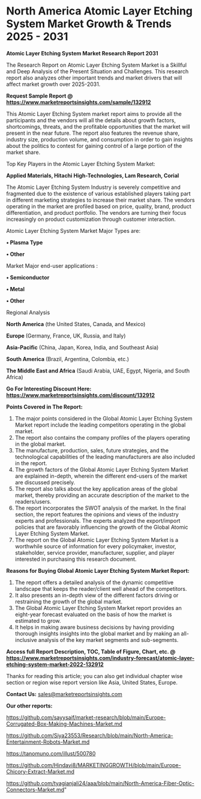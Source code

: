 # North America Atomic Layer Etching System Market Growth & Trends 2025 - 2031

<strong>Atomic Layer Etching System Market Research Report 2031</strong>

The Research Report on Atomic Layer Etching System Market is a Skillful and Deep Analysis of the Present Situation and Challenges. This research report also analyzes other important trends and market drivers that will affect market growth over 2025-2031.

<strong>Request Sample Report @ <a href=https://www.marketreportsinsights.com/sample/132912>https://www.marketreportsinsights.com/sample/132912</a></strong>

This Atomic Layer Etching System market report aims to provide all the participants and the vendors will all the details about growth factors, shortcomings, threats, and the profitable opportunities that the market will present in the near future. The report also features the revenue share, industry size, production volume, and consumption in order to gain insights about the politics to contest for gaining control of a large portion of the market share.

Top Key Players in the Atomic Layer Etching System Market:

<strong>Applied Materials, Hitachi High-Technologies, Lam Research, Corial</strong>

The Atomic Layer Etching System Industry is severely competitive and fragmented due to the existence of various established players taking part in different marketing strategies to increase their market share. The vendors operating in the market are profiled based on price, quality, brand, product differentiation, and product portfolio. The vendors are turning their focus increasingly on product customization through customer interaction.

Atomic Layer Etching System Market Major Types are:

<strong>• Plasma Type

• Other</strong>

Market Major end-user applications :

<strong>• Semiconductor

• Metal

• Other</strong>

Regional Analysis

</u><strong><b>North America</b></strong> (the United States, Canada, and Mexico)

<strong><b>Europe </b></strong>(Germany, France, UK, Russia, and Italy)

<strong><b>Asia-Pacific</b></strong> (China, Japan, Korea, India, and Southeast Asia)

<strong><b>South America</b></strong> (Brazil, Argentina, Colombia, etc.)

<strong><b>The Middle East and Africa</b></strong> (Saudi Arabia, UAE, Egypt, Nigeria, and South Africa)

<strong>Go For Interesting Discount Here: <a href=https://www.marketreportsinsights.com/discount/132912>https://www.marketreportsinsights.com/discount/132912</a></strong>

<strong>Points Covered in The Report:</strong>
<ol>
  <li>The major points considered in the Global Atomic Layer Etching System Market report include the leading competitors operating in the global market.</li>
  <li>The report also contains the company profiles of the players operating in the global market.</li>
  <li>The manufacture, production, sales, future strategies, and the technological capabilities of the leading manufacturers are also included in the report.</li>
  <li>The growth factors of the Global Atomic Layer Etching System Market are explained in-depth, wherein the different end-users of the market are discussed precisely.</li>
  <li>The report also talks about the key application areas of the global market, thereby providing an accurate description of the market to the readers/users.</li>
  <li>The report incorporates the SWOT analysis of the market. In the final section, the report features the opinions and views of the industry experts and professionals. The experts analyzed the export/import policies that are favorably influencing the growth of the Global Atomic Layer Etching System Market.</li>
  <li>The report on the Global Atomic Layer Etching System Market is a worthwhile source of information for every policymaker, investor, stakeholder, service provider, manufacturer, supplier, and player interested in purchasing this research document.</li>
</ol>
<strong>Reasons for Buying Global Atomic Layer Etching System Market Report:</strong>

<ol>
  <li>The report offers a detailed analysis of the dynamic competitive landscape that keeps the reader/client well ahead of the competitors.</li>
  <li>It also presents an in-depth view of the different factors driving or restraining the growth of the global market.</li>
  <li>The Global Atomic Layer Etching System Market report provides an eight-year forecast evaluated on the basis of how the market is estimated to grow.</li>
  <li>It helps in making aware business decisions by having providing thorough insights insights into the global market and by making an all-inclusive analysis of the key market segments and sub-segments.</li>
</ol>
<strong>Access full Report Description, TOC, Table of Figure, Chart, etc. @ <a href=https://www.marketreportsinsights.com/industry-forecast/atomic-layer-etching-system-market-2022-132912>https://www.marketreportsinsights.com/industry-forecast/atomic-layer-etching-system-market-2022-132912</a></strong>


Thanks for reading this article; you can also get individual chapter wise section or region wise report version like Asia, United States, Europe.

<strong>Contact Us:</strong>
sales@marketreportsinsights.com

<strong>Our other reports:</strong>

<a href=https://github.com/sayysaif/market-research/blob/main/Europe-Corrugated-Box-Making-Machines-Market.md>https://github.com/sayysaif/market-research/blob/main/Europe-Corrugated-Box-Making-Machines-Market.md</a>

<a href=https://github.com/Siya23553/Research/blob/main/North-America-Entertainment-Robots-Market.md>https://github.com/Siya23553/Research/blob/main/North-America-Entertainment-Robots-Market.md</a>

<a href=https://tanomuno.com/illust/500780>https://tanomuno.com/illust/500780</a>

<a href=https://github.com/Hindavi8/MARKETINGGROWTH/blob/main/Europe-Chicory-Extract-Market.md>https://github.com/Hindavi8/MARKETINGGROWTH/blob/main/Europe-Chicory-Extract-Market.md</a>

<a href=https://github.com/tyagianjali24/aaa/blob/main/North-America-Fiber-Optic-Connectors-Market.md>https://github.com/tyagianjali24/aaa/blob/main/North-America-Fiber-Optic-Connectors-Market.md</a>"
